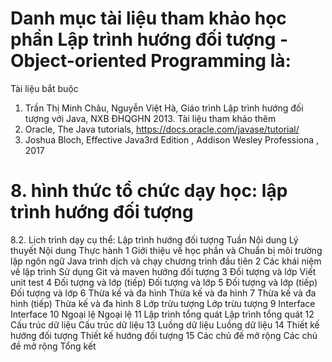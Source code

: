 # Danh mục tài liệu tham khảo học phần Lập trình hướng đối tượng - Object-oriented Programming là:
Tài liệu bắt buộc
1. Trần Thị Minh Châu, Nguyễn Việt Hà, Giáo trình Lập trình hướng đối tượng với Java, NXB ĐHQGHN 2013.
Tài liệu tham khảo thêm
1. Oracle, The Java tutorials, https://docs.oracle.com/javase/tutorial/
2. Joshua Bloch, Effective Java3rd Edition , Addison Wesley Professiona , 2017
# 8. hình thức tổ chức dạy học: lập trình hướng đối tượng
8.2. Lịch trình dạy cụ thể: Lập trình hướng đối tượng Tuần Nội dung Lý thuyết Nội dung Thực hành
1 Giới thiệu về học phần và Chuẩn bị môi trường lập ngôn ngữ Java trình dịch và chạy chương trình đầu tiên
2 Các khái niệm về lập trình Sử dụng Git và maven hướng đối tượng
3 Đối tượng và lớp Viết unit test
4 Đối tượng và lớp (tiếp) Đối tượng và lớp
5 Đối tượng và lớp (tiếp) Đối tượng và lớp
6 Thừa kế và đa hình Thừa kế và đa hình
7 Thừa kế và đa hình (tiếp) Thừa kế và đa hình
8 Lớp trừu tượng Lớp trừu tượng
9 Interface Interface
10 Ngoại lệ Ngoại lệ
11 Lập trình tổng quát Lập trình tổng quát
12 Cấu trúc dữ liệu Cấu trúc dữ liệu
13 Luồng dữ liệu Luồng dữ liệu
14 Thiết kế hướng đối tượng Thiết kế hướng đối tượng
15 Các chủ đề mở rộng Các chủ đề mở rộng Tổng kết
